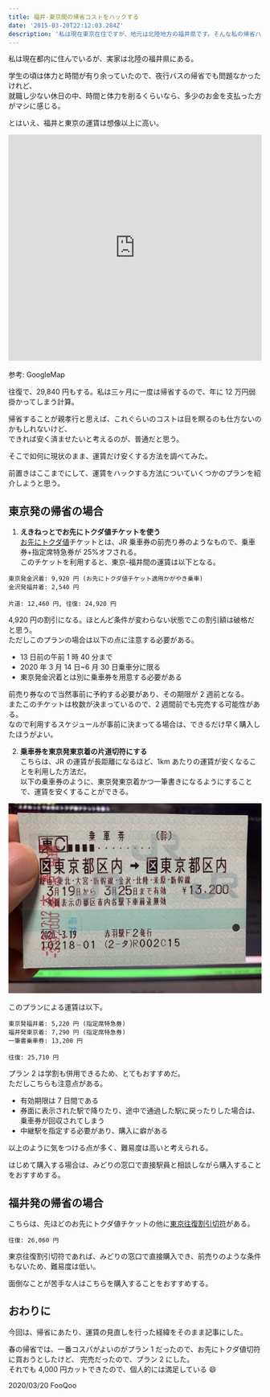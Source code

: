 ```yaml
---
title: 福井-東京間の帰省コストをハックする
date: '2015-03-20T22:12:03.284Z'
description: '私は現在東京在住ですが、地元は北陸地方の福井県です。そんな私の帰省ハックについてご紹介します。'
---
```


私は現在都内に住んでいるが、実家は北陸の福井県にある。

学生の頃は体力と時間が有り余っていたので、夜行バスの帰省でも問題なかったけれど、  
就職し少ない休日の中、時間と体力を削るくらいなら、多少のお金を支払った方がマシに感じる。

とはいえ、福井と東京の運賃は想像以上に高い。

<iframe src="https://www.google.com/maps/embed?pb=!1m28!1m12!1m3!1d1665720.088885838!2d136.6424595801189!3d35.37153744676324!2m3!1f0!2f0!3f0!3m2!1i1024!2i768!4f13.1!4m13!3e3!4m5!1s0x5ff8beed32739c57%3A0x5b241c3c7faf0f59!2z44CSOTEwLTAwMDYg56aP5LqV55yM56aP5LqV5biC5Lit5aSu77yR5LiB55uu77yRIOemj-S6lemnhQ!3m2!1d36.0621258!2d136.2232754!4m5!1s0x60188bfbd89f700b%3A0x277c49ba34ed38!2z5p2x5Lqs6YO95Y2D5Luj55Sw5Yy65Li444Gu5YaF77yR5LiB55uuIOadseS6rOmnhQ!3m2!1d35.6812362!2d139.7671248!5e0!3m2!1sja!2sjp!4v1588756478567!5m2!1sja!2sjp" width="100%" height="450" frameborder="0" style="border:0;" allowfullscreen="" aria-hidden="false" tabindex="0"></iframe>

参考: GoogleMap

往復で、29,840 円もする。私は三ヶ月に一度は帰省するので、年に 12 万円弱掛かってしまう計算。

帰省することが親孝行と思えば、これぐらいのコストは目を瞑るのも仕方ないのかもしれないけど、  
できれば安く済ませたいと考えるのが、普通だと思う。

そこで如何に現状のまま、運賃だけ安くする方法を調べてみた。

前置きはここまでにして、運賃をハックする方法についていくつかのプランを紹介しようと思う。

## 東京発の帰省の場合

1. **えきねっとでお先にトクダ値チケットを使う**  
   [お先にトクダ値](https://www.eki-net.com/top/tokudane/)チケットとは、JR 乗車券の前売り券のようなもので、乗車券+指定席特急券が 25\%オフされる。  
   このチケットを利用すると、東京-福井間の運賃は以下となる。

```
東京発金沢着: 9,920 円 (お先にトクダ値チケット適用かがやき乗車)
金沢発福井着: 2,540 円

片道: 12,460 円, 往復: 24,920 円
```

4,920 円の割引になる。ほとんど条件が変わらない状態でこの割引額は破格だと思う。  
ただしこのプランの場合は以下の点に注意する必要がある。

- 13 日前の午前 1 時 40 分まで
- 2020 年 3 月 14 日~6 月 30 日乗車分に限る
- 東京発金沢着とは別に乗車券を用意する必要がある

前売り券なので当然事前に予約する必要があり、その期限が 2 週前となる。  
またこのチケットは枚数が決まっているので、2 週間前でも完売する可能性がある。  
なので利用するスケジュールが事前に決まってる場合は、できるだけ早く購入したほうがよい。

2. **乗車券を東京発東京着の片道切符にする**  
   こちらは、JR の運賃が長距離になるほど、1km あたりの運賃が安くなることを利用した方法だ。  
   以下の乗車券のように、東京発東京着かつ一筆書きになるようにすることで、運賃を安くすることができる。

![Ticket](./ticket.jpg)

このプランによる運賃は以下。

```
東京発福井着: 5,220 円 (指定席特急券)
福井発東京着: 7,290 円 (指定席特急券)
一筆書乗車券: 13,200 円

往復: 25,710 円
```

プラン 2 は学割も併用できるため、とてもおすすめだ。  
ただしこちらも注意点がある。

- 有効期限は 7 日間である
- 券面に表示された駅で降りたり、途中で通過した駅に戻ったりした場合は、乗車券が回収されてしまう
- 中継駅を指定する必要があり、購入に癖がある

以上のように気をつける点が多く、難易度は高いと考えられる。

はじめて購入する場合は、みどりの窓口で直接駅員と相談しながら購入することをおすすめする。

## 福井発の帰省の場合

こちらは、先ほどのお先にトクダ値チケットの他に[東京往復割引切符](https://tickets.jr-odekake.net/shohindb/view/consumer/tokutoku/detail.html?shnId=119000407)がある。

```
往復: 26,060 円
```

東京往復割引切符であれば、みどりの窓口で直接購入でき、前売りのような条件もないため、難易度は低い。

面倒なことが苦手な人はこちらを購入することをおすすめする。

## おわりに

今回は、帰省にあたり、運賃の見直しを行った経緯をそのまま記事にした。

春の帰省では、一番コスパがよいのがプラン 1 だったので、お先にトクダ値切符に買おうとしたけど、
完売だったので、プラン 2 にした。  
それでも 4,000 円カットできたので、個人的には満足している :smile:

<social-share />

2020/03/20 FooQoo

